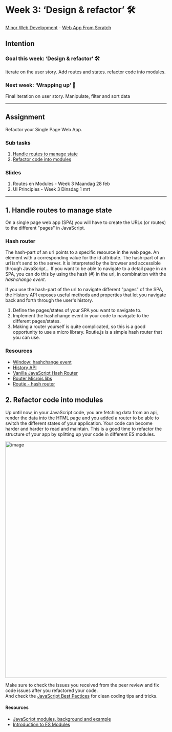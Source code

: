 # Week 3: ‘Design & refactor’ 🛠

[Minor Web Development](https://github.com/cmda-minor-web/) - [Web App From Scratch](https://github.com/cmda-minor-web/web-app-from-scratch-2122)

## Intention

### Goal this week: ‘Design & refactor’ 🛠

Iterate on the user story. Add routes and states. refactor code into modules.

### Next week: ‘Wrapping up’ 🎁

Final iteration on user story. Manipulate, filter and sort data

---

## Assignment

Refactor your Single Page Web App.

### Sub tasks

1. [Handle routes to manage state](#1-handle-routes-to-manage-state)
2. [Refactor code into modules](#2-refactor-code-into-modules)

### Slides

1. Routes en Modules - Week 3 Maandag 28 feb
2. UI Principles - Week 3 Dinsdag 1 mrt

--- 

## 1. Handle routes to manage state 

On a single page web app (SPA) you will have to create the URLs (or routes) to the different "pages" in JavaScript. 

### Hash router

The hash-part of an url points to a specific resource in the web page. An element with a corresponding value for the id attribute. The hash-part of an url isn’t send to the server. It is interpreted by the browser and accessible through JavaScript... If you want to be able to navigate to a detail page in an SPA, you can do this by using the hash (#) in the url, in combination with the _hashchange event_.

If you use the hash-part of the url to navigate different "pages" of the SPA, the History API exposes useful methods and properties that let you navigate back and forth through the user's history.


1. Define the pages/states of your SPA you want to navigate to.  
2. Implement the hashchange event in your code to navigate to the different pages/states.
3. Making a router yourself is quite complicated, so this is a good opportunity to use a micro library. Routie.js is a simple hash router that you can use.

### Resources

- [Window: hashchange event](https://developer.mozilla.org/en-US/docs/Web/API/Window/hashchange_event)
- [History API](https://developer.mozilla.org/en-US/docs/Web/API/History_API)
- [Vanilla JavaScript Hash Router](https://dev.to/aminnairi/a-router-without-a-web-server-in-vanilla-javascript-3bmg)  
- [Router Microjs libs](http://microjs.com/#router)
- [Routie - hash router](http://projects.jga.me/routie/)  



## 2. Refactor code into modules 

Up until now, in your JavaScript code, you are fetching data from an api, render the data into the HTML page and you added a router to be able to switch the different states of your application. Your code can become harder and harder to read and maintain. This is a good time to refactor the structure of your app by splitting up your code in different ES modules. 

<img width="738" alt="image" src="https://user-images.githubusercontent.com/1391509/155955513-c87f78a1-3c59-4ddf-bf8b-539fdc4cf2a1.png">

Make sure to check the issues you received from the peer review and fix code issues after you refactored your code.    
And check the [JavaScript Best Pactices](https://github.com/cmda-minor-web/best-practices/blob/master/javascript.md) for clean coding tips and tricks.

#### Resources

- [JavaScript modules, background and example](https://developer.mozilla.org/en-US/docs/Web/JavaScript/Guide/Modules)
- [Introduction to ES Modules](https://flaviocopes.com/es-modules/)    


